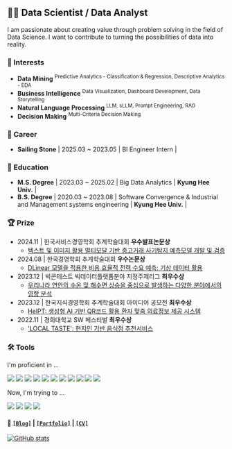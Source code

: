 ## 👨‍💻 Data Scientist / Data Analyst

I am passionate about creating value through problem solving in the field of Data Science.
I want to contribute to turning the possibilities of data into reality.

### 🚩 Interests

- **Data Mining** <sup>Predictive Analytics - Classification & Regression, Descriptive Analytics - EDA</sup>
- **Business Intelligence** <sup>Data Visualization, Dashboard Development, Data Storytelling</sup>
- **Natural Language Processing** <sup>LLM, sLLM, Prompt Engineering, RAG</sup>
- **Decision Making** <sup>Multi-Criteria Decision Making</sup>

### 🏢 Career

- **Sailing Stone** | 2025.03 ~ 2023.05 | BI Engineer Intern |

### 🏫 Education

- **M.S. Degree** | 2023.03 ~ 2025.02 | Big Data Analytics | **Kyung Hee Univ.** |
- **B.S. Degree** | 2020.03 ~ 2023.08 | Software Convergence & Industrial and Management systems engineering  | **Kyung Hee Univ.** |

### 🏆 Prize

- 2024.11 | 한국서비스경영학회 추계학술대회 **우수발표논문상**
  - [텍스트 및 이미지 활용 멀티모달 기반 중고거래 사기탐지 예측모델 개발 및 검증](https://glorious-firewall-b13.notion.site/e5861cb764ac41f48f4dcbb3617319b5?pvs=4)
- 2024.08 | 한국경영학회 추계학술대회 **우수논문상**
  - [DLinear 모델을 적용한 비용 효율적 전력 수요 예측: 기상 데이터 활용](https://glorious-firewall-b13.notion.site/5-25cd0e7022a847c59cdc960b88df86c8?pvs=4)
- 2023.12 | 빅콘테스트 빅데이터플랫폼분야 지정주제리그 **최우수상**
  - [우리나라 연안의 수온 및 해수면 상승을 중심으로 발생하는 다양한 분야에서의 영향 분석](https://glorious-firewall-b13.notion.site/863154ddc10d4bb690ca7988e5ce2a66?pvs=4)
- 2023.12 | 한국지식경영학회 추계학술대회 아이디어 공모전 **최우수상**
  - [HelPT: 생성형 AI 기반 QR코드 활용 환자 맞춤 의료정보 제공 시스템](https://glorious-firewall-b13.notion.site/HelPT-AI-QR-eeb6da64e9614ed88f390557a17646a7?pvs=4)
- 2022.11 | 경희대학교 SW 페스티벌 **최우수상** 
  - ['LOCAL TASTE': 현지인 기반 음식점 추천서비스](https://glorious-firewall-b13.notion.site/LOCAL-TASTE-7e4f6ece7b7443769122a221a3fbe166?pvs=4)

### 🛠️ Tools

I'm proficient in ... 

<img src="https://img.shields.io/badge/Python-3776AB?style=flat-square&logo=python&logoColor=white"/> <img src="https://img.shields.io/badge/Pandas-150458?style=flat-square&logo=pandas&logoColor=white"/> <img src="https://img.shields.io/badge/Plotly-3F4F75?style=flat-square&logo=plotly&logoColor=white"/> <img src="https://img.shields.io/badge/Scikit_learn-F7931E?style=flat-square&logo=scikit-learn&logoColor=white"/> <img src="https://img.shields.io/badge/Hugging Face-FFD21E?style=flat-square&logo=Hugging Face&logoColor=white"/> <img src="https://img.shields.io/badge/OpenAI API-412991?style=flat-square&logo=OpenAI&logoColor=white"/> <img src="https://img.shields.io/badge/PyTorch-EE4C2C?style=flat-square&logo=Pytorch&logoColor=white"/> <img src="https://img.shields.io/badge/MySQL-4479A1?style=flat-square&logo=MySQL&logoColor=white"/> <img src="https://img.shields.io/badge/PostgreSQL-4169E1?style=flat-square&logo=PostgreSQL&logoColor=white"/> <img src="https://img.shields.io/badge/AWS-FF9900?style=flat-square&logo=Amazon Web Services&logoColor=white"/> <img src="https://img.shields.io/badge/Django-092E20?style=flat-square&logo=Django&logoColor=white"/>

Now, I'm trying to ...

<img src="https://img.shields.io/badge/DuckDB-FFF000?style=flat-square&logo=DuckDB&logoColor=white"/> <img src="https://img.shields.io/badge/Streamlit-FF4B4B?style=flat-square&logo=Streamlit&logoColor=white"/> <img src="https://img.shields.io/badge/MLflow-0194E2?style=flat-square&logo=mlflow&logoColor=white"/> <img src="https://img.shields.io/badge/LangChain-1C3C3C?style=flat-square&logo=langchain&logoColor=white"/>


#### 📑 [`[Blog]`](https://minsuk1003.github.io/) | [`[Portfolio]`](https://glorious-firewall-b13.notion.site/Minsuk-Kang-59e1844c73fe4c20a8aaaf86c23f1a39?pvs=4) | [`[CV]`](https://www.canva.com/design/DAGaxqkzakQ/aZ6ld0LO09vdDzJmFYEWlw/view?utm_content=DAGaxqkzakQ&utm_campaign=designshare&utm_medium=link2&utm_source=uniquelinks&utlId=hf7ff233960)



[![GitHub stats](https://github-readme-stats.vercel.app/api?username=minsuk1003)](https://github.com/minsuk1003/github-readme-stats)

